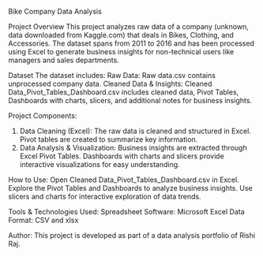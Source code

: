 Bike Company Data Analysis

Project Overview
This project analyzes raw data of a company (unknown, data downloaded from Kaggle.com) that deals in Bikes, Clothing, and Accessories. 
The dataset spans from 2011 to 2016 and has been processed using Excel to generate business insights for non-technical users like managers and sales departments.

Dataset
The dataset includes:
Raw Data: Raw data.csv contains unprocessed company data.
Cleaned Data & Insights: Cleaned Data_Pivot_Tables_Dashboard.csv includes cleaned data, Pivot Tables, Dashboards with charts, slicers, and additional notes for business insights.

Project Components: 
1. Data Cleaning (Excel): The raw data is cleaned and structured in Excel. Pivot tables are created to summarize key information.
2. Data Analysis & Visualization: Business insights are extracted through Excel Pivot Tables. Dashboards with charts and slicers provide interactive visualizations for easy understanding.

How to Use: 
Open Cleaned Data_Pivot_Tables_Dashboard.csv in Excel.
Explore the Pivot Tables and Dashboards to analyze business insights.
Use slicers and charts for interactive exploration of data trends.

Tools & Technologies Used: 
Spreadsheet Software: Microsoft Excel
Data Format: CSV and xlsx

Author: 
This project is developed as part of a data analysis portfolio of Rishi Raj.
